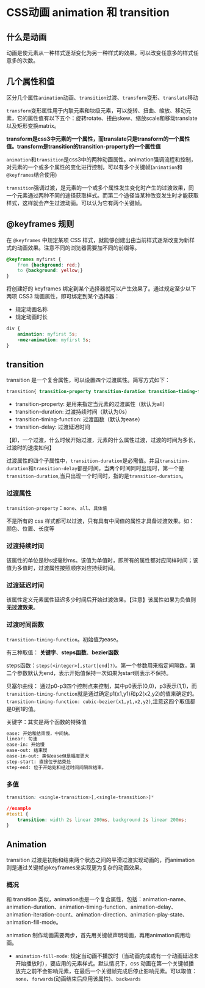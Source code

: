# CSS动画 animation 和 transition

## 什么是动画

动画是使元素从一种样式逐渐变化为另一种样式的效果。可以改变任意多的样式任意多的次数。

## 几个属性和值

区分几个属性`animation`动画、`transition`过渡、`transform`变形、`translate`移动

`transform`变形属性用于内联元素和块级元素，可以旋转、扭曲、缩放、移动元素，它的属性值有以下五个：旋转rotate、扭曲skew、缩放scale和移动translate以及矩形变换matrix。

**transform是css3中元素的一个属性，而translate只是transform的一个属性值。transform是transition的transition-property的一个属性值**

`animation`和`transition`是css3中的两种动画属性。animation强调流程和控制，对元素的一个或多个属性的变化进行控制，可以有多个关键帧(`animation`和`@keyframes`结合使用)

`transition`强调过渡，是元素的一个或多个属性发生变化时产生的过渡效果，同一个元素通过两种不同的途径获取样式。而第二个途径当某种改变发生时才能获取样式，这样就会产生过渡动画。可以认为它有两个关键帧。

## @keyframes 规则

在 `@keyframes` 中规定某项 CSS 样式，就能够创建出由当前样式逐渐改变为新样式的动画效果。注意不同的浏览器需要加不同的前缀等。

```css
@keyframes myfirst {
    from {background: red;}
    to {background: yellow;}
}
```

将创建好的 keyframes 绑定到某个选择器就可以产生效果了。通过规定至少以下两项 CSS3 动画属性，即可绑定到某个选择器：

- 规定动画名称
- 规定动画时长

```css
div {
    animation: myfirst 5s;
    -moz-animation: myfirst 5s;
}
```

## transition

transition 是一个复合属性，可以设置四个过渡属性。简写方式如下：

```css
transition{ transition-property transition-duration transition-timing-function transition }
```
- transition-property: 是用来指定当元素的过渡属性（默认为all）
- transition-duration: 过渡持续时间（默认为0s）
- transition-timing-function: 过渡函数（默认为ease）
- transition-delay: 过渡延迟时间

【即，一个过渡，什么时候开始过渡，元素的什么属性过渡，过渡的时间为多长，过渡时的速度如何】

过渡属性的四个子属性中，`transition-duration`是必需值。并且`transition-duration`和`transition-delay`都是时间，当两个时间同时出现时，第一个是`transition-duration`,当只出现一个时间时，指的是`transition-duration`。

### 过渡属性

`transition-property`：`none`、`all`、`具体值`

不是所有的 css 样式都可以过渡，只有具有中间值的属性才具备过渡效果。如：颜色、位置、长度等

### 过渡持续时间

该属性的单位是秒s或毫秒ms。该值为单值时，即所有的属性都对应同样时间；该值为多值时，过渡属性按照顺序对应持续时间。

### 过渡延迟时间

该属性定义元素属性延迟多少时间后开始过渡效果。【注意】该属性如果为负值则**无过渡效果**。

### 过渡时间函数

`transition-timing-function`。初始值为ease。

有三种取值： **关键字**、**steps函数**、**bezier函数**

steps函数：`steps(<integer>[,start|end]?)`。第一个参数用来指定间隔数，第二个参数默认为end，表示开始值保持一次如果为start则表示不保持。

贝塞尔曲线： 通过p0-p3四个控制点来控制，其中p0表示(0,0)，p3表示(1,1)，而`transition-timing-function`就是通过确定p1(x1,y1)和p2(x2,y2)的值来确定的。`transition-timing-function: cubic-bezier(x1,y1,x2,y2)`,注意这四个取值都是0到1的值。

关键字：其实是两个函数的特殊值

```html
ease: 开始和结束慢，中间快。
linear: 匀速
ease-in: 开始慢
ease-out: 结束慢
ease-in-out: 类似ease但是幅度更大
step-start: 直接位于结束处
step-end: 位于开始处和经过时间间隔后结束。
```

### 多值

```css
transition: <single-transition>[,<single-transition>]*

//example
#test1 {
    transition: width 2s linear 200ms, background 2s linear 200ms;
}
```

## Animation

transition 过渡是初始和结束两个状态之间的平滑过渡实现动画的，而animation则是通过关键帧@keyframes来实现更为复杂的动画效果。

### 概况

和 transition 类似，animation也是一个复合属性，包括：animation-name、animation-duration、animation-timing-function、animation-delay、animation-iteration-count、animation-direction、animation-play-state、animation-fill-mode。

animation 制作动画需要两步，首先用关键帧声明动画，再用animation调用动画。

- `animation-fill-mode`: 规定当动画不播放时（当动画完成或有一个动画延迟未开始播放时），要应用的元素样式。默认情况下，css 动画在第一个关键帧播放完之前不会影响元素，在最后一个关键帧完成后停止影响元素。可以取值：`none`、`forwards`(动画结束后应用该属性)、`backwards`